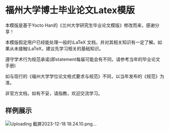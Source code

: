 # 福州大学博士毕业论文Latex模版

本模版是基于Yocto Han的《兰州大学研究生毕业论文模版》修改而来，感谢分享！

本模版假定用户已经能处理一般的\LaTeX 文档，并对其相关知识有一定了解。如果从未接触\LaTeX，建议先学习相关的基础知识。

遵守学术行为规范承诺(即statement每届可能会有不同，请参考当年的毕业论文手册)

如与现行的《福州大学学位论文格式要求与规范》不同，以当年发布的《规范》为准。

非官方文档，如有不妥，请指教，欢迎交流学习。

## 样例展示

![Uploading 截屏2023-12-18 18.24.10.png…]()
